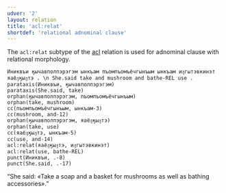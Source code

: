 ```yaml
---
udver: '2'
layout: relation
title: 'acl:relat'
shortdef: 'relational adnominal clause'
---
```


The `acl:relat` subtype of the [acl]() relation is used for adnominal clause with relational morphology.

~~~ sdparse
Иниквъи ӄычавполпэрэгэм ынкъам пъомпъомъёчгынъым ынкъам иԓгытэвкинэт яаёԓӄыԓтэ . \n She.said take and mushroom and bathe-REL use .
parataxis(Иниквъи, ӄычавполпэрэгэм)
parataxis(She.said, take)
orphan(ӄычавполпэрэгэм, пъомпъомъёчгынъым)
orphan(take, mushroom)
cc(пъомпъомъёчгынъым, ынкъам-3)
cc(mushroom, and-12)
orphan(ӄычавполпэрэгэм, яаёԓӄыԓтэ)
orphan(take, use)
cc(яаёԓӄыԓтэ, ынкъам-5)
cc(use, and-14)
acl:relat(яаёԓӄыԓтэ, иԓгытэвкинэт)
acl:relat(use, bathe-REL)
punct(Иниквъи, .-8)
punct(She.said, .-17)
~~~

“She said: «Take a soap and a basket for mushrooms as well as bathing accessories».”
<!-- Interlanguage links updated St lis 3 20:58:33 CET 2021 -->
